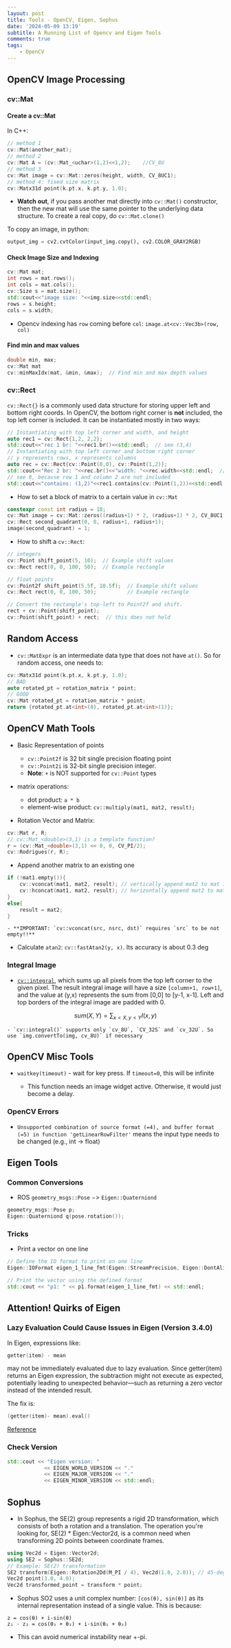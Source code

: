 ```yaml
---
layout: post
title: Tools - OpenCV, Eigen, Sophus
date: '2024-05-09 13:19'
subtitle: A Running List of Opencv and Eigen Tools
comments: true
tags:
    - OpenCV
---
```


## OpenCV Image Processing

### cv::Mat

#### Create a cv::Mat

In C++:

```cpp
// method 1
cv::Mat(another_mat);
// method 2
cv::Mat A = (cv::Mat_<uchar>(1,2)<<1,2);    //CV_8U
// method 3
cv::Mat image = cv::Mat::zeros(height, width, CV_8UC1);
// method 4: fixed size matrix
cv::Matx31d point(k.pt.x, k.pt.y, 1.0);
```

- **Watch out**, if you pass another mat directly into `cv::Mat()` constructor, then the new mat will use the same pointer to the underlying data structure. To create a real copy, do `cv::Mat.clone()`

To copy an image, in python:

```python
output_img = cv2.cvtColor(input_img.copy(), cv2.COLOR_GRAY2RGB)
```

#### Check Image Size and Indexing

```cpp
cv::Mat mat;
int rows = mat.rows();
int cols = mat.cols();
cv::Size s = mat.size();
std::cout<<"image size: "<<img.size<<std::endl;
rows = s.height;
cols = s.width;
```

- Opencv indexing has `row` coming before `col`: `image.at<cv::Vec3b>(row, col)`

#### Find min and max values

```cpp
double min, max;
cv::Mat mat
cv::minMaxIdx(mat, &min, &max);  // Find min and max depth values
```

### cv::Rect

`cv::Rect{}` is a commonly used data structure for storing upper left and bottom right coords. In OpenCV, the bottom right corner is **not** included, the top left corner is included. It can be instantiated mostly in two ways:

```cpp
// Instantiating with top left corner and width, and height
auto rec1 = cv::Rect{1,2, 2,2};
std::cout<<"rec 1 br: "<<rec1.br()<<std::endl;  // see (3,4)
// Instantiating with top left corner and bottom right corner
// y represents rows, x represents columns
auto rec = cv::Rect{cv::Point(0,0), cv::Point(1,2)};
std::cout<<"Rec 2 br: "<<rec.br()<<"width: "<<rec.width<<std::endl;  // see (1,2), width is 1
// see 0, because row 1 and column 2 are not included
std::cout<<"contains: (1,2)"<<rec1.contains(cv::Point(1,2))<<std::endl;
```

- How to set a block of matrix to a certain value in `cv::Mat`

```cpp
constexpr const int radius = 10;
cv::Mat image = cv::Mat::zeros((radius+1) * 2, (radius+1) * 2, CV_8UC1);
cv::Rect second_quadrant(0, 0, radius+1, radius+1);
image(second_quadrant) = 1;
```

- How to shift a `cv::Rect`:

```cpp
// integers
cv::Point shift_point(5, 10);  // Example shift values
cv::Rect rect(0, 0, 100, 50);  // Example rectangle

// float points
cv::Point2f shift_point(5.5f, 10.5f);  // Example shift values
cv::Rect rect(0, 0, 100, 50);          // Example rectangle

// Convert the rectangle's top-left to Point2f and shift. 
rect + cv::Point(shift_point);
cv::Point(shift_point) + rect;  // this does not hold
```

## Random Access

- `cv::MatExpr` is an intermediate data type that does not have `at()`. So for random access, one needs to:

```cpp
cv::Matx31d point(k.pt.x, k.pt.y, 1.0);
// BAD
auto rotated_pt = rotation_matrix * point;
// GOOD
cv::Mat rotated_pt = rotation_matrix * point;
return {rotated_pt.at<int>(0), rotated_pt.at<int>(1)};
```

## OpenCV Math Tools

- Basic Representation of points
  - `cv::Point2f` is 32 bit single precision floating point
  - `cv::Point2i` is 32-bit single precision integer.
  - **Note**: `+` is NOT supported for `cv::Point` types

- matrix operations:
  - dot product: `a * b`
  - element-wise product: `cv::multiply(mat1, mat2, result);`
- Rotation Vector and Matrix:

```cpp
cv::Mat r, R;
// cv::Mat_<double>(3,1) is a template function?
r = (cv::Mat_<double>(3,1) << 0, 0, CV_PI/2);
cv::Rodrigues(r, R);
```

- Append another matrix to an existing one

```cpp
if (!mat1.empty()){
    cv::vconcat(mat1, mat2, result); // vertically append mat2 to mat 1 and store it in result
    cv::hconcat(mat1, mat2, result); // horizontally append mat2 to mat 1 and store it in result
}
else{
    result = mat2;
}
```

    - **IMPORTANT: `cv::vconcat(src, nsrc, dst)` requires `src` to be not empty!!** 

- Calculate `atan2`: `cv::fastAtan2(y, x)`. Its accuracy is about 0.3 deg

### Integral Image

- [`cv::integral`](https://docs.opencv.org/3.4/d7/d1b/group__imgproc__misc.html#ga97b87bec26908237e8ba0f6e96d23e28), which sums up all pixels from the top left corner to the given pixel. The result integral image will have a size `[column+1, row+1]`, and the value at (y,x) represents the sum from [0,0] to [y-1, x-1]. Left and top borders of the integral image are padded with 0.

$$
sum(X,Y) = \sum_{x<X, y<Y} I(x,y)
$$

    - `cv::integral()` supports only `cv_8U`, `CV_32S` and `cv_32U`. So use `img.convertTo(img, cv_8U)` if necessary

## OpenCV Misc Tools

- `waitkey(timeout)` - wait for key press. If `timeout=0`, this will be infinite

  - This function needs an image widget active. Otherwise, it would just become a delay.

### OpenCV Errors

- ```Unsupported combination of source format (=4), and buffer format (=5) in function 'getLinearRowFilter'``` means the input type needs to be changed (e.g., int -> float)

## Eigen Tools

### Common Conversions

- ROS `geometry_msgs::Pose` $->$  `Eigen::Quaterniond`

```cpp
geometry_msgs::Pose p;
Eigen::Quaterniond q(pose.rotation());
```

### Tricks

- Print a vector on one line

```cpp
// Define the IO format to print on one line
Eigen::IOFormat eigen_1_line_fmt(Eigen::StreamPrecision, Eigen::DontAlignCols, ", ", ", ", "", "", " [", "] ");

// Print the vector using the defined format
std::cout << "p1: " << p1.format(eigen_1_line_fmt) << std::endl;
```

## Attention! Quirks of Eigen

### Lazy Evaluation Could Cause Issues in Eigen (Version 3.4.0)

In Eigen, expressions like:

```cpp
getter(item) - mean
```

may not be immediately evaluated due to lazy evaluation. Since getter(item) returns an Eigen expression, the subtraction might not execute as expected, potentially leading to unexpected behavior—such as returning a zero vector instead of the intended result.

The fix is:

```cpp
(getter(item)- mean).eval() 
```

[Reference](https://github.com/gaoxiang12/slam_in_autonomous_driving/pull/191)

### Check Version

```cpp
std::cout << "Eigen version: " 
            << EIGEN_WORLD_VERSION << "." 
            << EIGEN_MAJOR_VERSION << "." 
            << EIGEN_MINOR_VERSION << std::endl;
```

## Sophus

- In Sophus, the SE(2) group represents a rigid 2D transformation, which consists of both a rotation and a translation. The operation you're looking for, SE(2) * Eigen::Vector2d, is a common need when transforming 2D points between coordinate frames.

```cpp
using Vec2d = Eigen::Vector2d;
using SE2 = Sophus::SE2d;
// Example: SE(2) transformation
SE2 transform(Eigen::Rotation2Dd(M_PI / 4), Vec2d(1.0, 2.0)); // 45-degree rotation and translation (1,2)
Vec2d point(3.0, 4.0);
Vec2d transformed_point = transform * point;
```

- Sophus SO2 uses a unit complex number: `[cos(θ), sin(θ)]` as its internal representation instead of a single value. This is because:

```
z = cos(θ) + i·sin(θ)
z₁ · z₂ = cos(θ₁ + θ₂) + i·sin(θ₁ + θ₂)
```

- This can avoid numerical instability near +-pi. 

